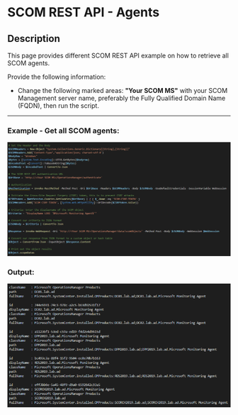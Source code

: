 # SCOM REST API - Agents


## Description
This page provides different SCOM REST API example on how to retrieve all SCOM agents.

Provide the following information:

- Change the following marked areas: **"Your SCOM MS"** with your SCOM Management server name, preferably the Fully Qualified Domain Name (FQDN), then run the script.

-----------------------------------------------------------------------------------------------------------------------------------------------------------------------------------

### Example - Get all SCOM agents:
![alt text](https://github.com/LeonLaude/SCOM/blob/master/REST%20API/Agents/Images/SCOM-Agents.png)

### Output:
![alt text](https://github.com/LeonLaude/SCOM/blob/master/REST%20API/Agents/Images/SCOM_Agents_result.png)
